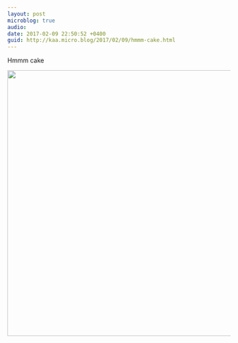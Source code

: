 ```yaml
---
layout: post
microblog: true
audio: 
date: 2017-02-09 22:50:52 +0400
guid: http://kaa.micro.blog/2017/02/09/hmmm-cake.html
---
```

Hmmm cake

<img src="http://www.kaa.bz/uploads/2018/b4b5cc15ee.jpg" width="600" height="600" />

